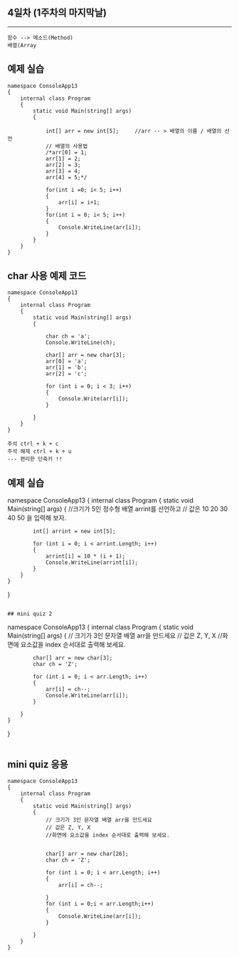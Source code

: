 ## 4일차 (1주차의 마지막날)

***

```
함수 --> 메소드(Method)
배열(Array
```

## 예제 실습
```
namespace ConsoleApp13
{
    internal class Program
    {
        static void Main(string[] args)
        {

            int[] arr = new int[5];     //arr -- > 배열의 이름 / 배열의 선언
            // 배열의 사용법
            /*arr[0] = 1;
            arr[1] = 2;
            arr[2] = 3; 
            arr[3] = 4; 
            arr[4] = 5;*/

            for(int i =0; i< 5; i++)
            {
                arr[i] = i+1;
            }
            for(int i = 0; i< 5; i++)
            {
                Console.WriteLine(arr[i]);
            }
        }
    }
}
```

## char 사용 예제 코드

```
namespace ConsoleApp13
{
    internal class Program
    {
        static void Main(string[] args)
        {

            char ch = 'a';
            Console.WriteLine(ch);

            char[] arr = new char[3];
            arr[0] = 'a';
            arr[1] = 'b';
            arr[2] = 'c';

            for (int i = 0; i < 3; i++)
            {
                Console.Write(arr[i]);
            }

        }
    }
}

```

```
주석 ctrl + k + c
주석 해제 ctrl + k + u 
--- 편리한 단축키 !!
```
## 예제 실습

namespace ConsoleApp13
{
    internal class Program
    {
        static void Main(string[] args)
        {
            //크기가 5인 정수형 배열 arrint를 선언하고
            // 값은 10 20 30 40 50 을 입력해 보자.

            int[] arrint = new int[5];

            for (int i = 0; i < arrint.Length; i++)
            {
                arrint[i] = 10 * (i + 1);
                Console.WriteLine(arrint[i]);
            }
        }
    }
}

```

## mini quiz 2

```
namespace ConsoleApp13
{
    internal class Program
    {
        static void Main(string[] args)
        {
            // 크기가 3인 문자열 배열 arr을 만드세요
            // 값은 Z, Y, X 
            //화면에 요소값을 index 순서대로 출력해 보세요.


            char[] arr = new char[3];
            char ch = 'Z';

            for (int i = 0; i < arr.Length; i++)
            {
                arr[i] = ch--;
                Console.WriteLine(arr[i]);
            }

        }
    }
}
```
```

## mini quiz 응용

```
namespace ConsoleApp13
{
    internal class Program
    {
        static void Main(string[] args)
        {
            // 크기가 3인 문자열 배열 arr을 만드세요
            // 값은 Z, Y, X 
            //화면에 요소값을 index 순서대로 출력해 보세요.


            char[] arr = new char[26];
            char ch = 'Z';

            for (int i = 0; i < arr.Length; i++)
            {
                arr[i] = ch--;

            }
            for (int i = 0;i < arr.Length;i++)
            {
                Console.WriteLine(arr[i]);
            }

        }
    }
}
```



